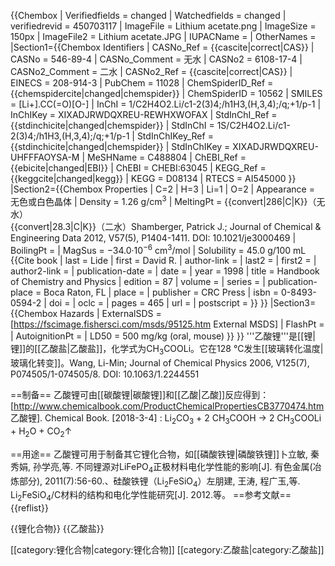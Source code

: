 {{Chembox
| Verifiedfields = changed
| Watchedfields = changed
| verifiedrevid = 450703117
| ImageFile = Lithium acetate.png
| ImageSize = 150px
| ImageFile2 = Lithium acetate.JPG
| IUPACName =
| OtherNames =
|Section1={{Chembox Identifiers
| CASNo_Ref = {{cascite|correct|CAS}}
| CASNo = 546-89-4
| CASNo_Comment = 无水
| CASNo2 = 6108-17-4
| CASNo2_Comment = 二水
| CASNo2_Ref = {{cascite|correct|CAS}}
| EINECS = 208-914-3
| PubChem = 11028
| ChemSpiderID_Ref = {{chemspidercite|changed|chemspider}}
| ChemSpiderID = 10562
| SMILES = [Li+].CC(=O)[O-]
| InChI = 1/C2H4O2.Li/c1-2(3)4;/h1H3,(H,3,4);/q;+1/p-1
| InChIKey = XIXADJRWDQXREU-REWHXWOFAX
| StdInChI_Ref = {{stdinchicite|changed|chemspider}}
| StdInChI = 1S/C2H4O2.Li/c1-2(3)4;/h1H3,(H,3,4);/q;+1/p-1
| StdInChIKey_Ref = {{stdinchicite|changed|chemspider}}
| StdInChIKey = XIXADJRWDQXREU-UHFFFAOYSA-M
| MeSHName = C488804
| ChEBI_Ref = {{ebicite|changed|EBI}}
| ChEBI = CHEBI:63045
| KEGG_Ref = {{keggcite|changed|kegg}}
| KEGG = D08134
| RTECS = AI545000
 }}
|Section2={{Chembox Properties
| C=2 | H=3 | Li=1 | O=2
| Appearance = 无色或白色晶体
| Density = 1.26 g/cm<sup>3</sup>
| MeltingPt = {{convert|286|C|K}}（无水）<BR>{{convert|28.3|C|K}}（二水）<ref>Shamberger, Patrick J.; Journal of Chemical & Engineering Data 2012, V57(5), P1404-1411. DOI: 10.1021/je3000469</ref>
| BoilingPt =
| MagSus = −34.0·10<sup>−6</sup> cm<sup>3</sup>/mol 
| Solubility = 45.0 g/100 mL<ref name="hand">
{{Cite book
| last = Lide
| first = David R.
| author-link = 
| last2 = 
| first2 = 
| author2-link =
| publication-date =
| date =
| year = 1998
| title = Handbook of Chemistry and Physics
| edition = 87
| volume = 
| series =
| publication-place = Boca Raton, FL
| place = 
| publisher = CRC Press
| isbn = 0-8493-0594-2
| doi =
| oclc =
| pages = 465
| url = 
| postscript = <!--None-->
}}</ref>
 }}
|Section3={{Chembox Hazards
| ExternalSDS = [https://fscimage.fishersci.com/msds/95125.htm External MSDS]
| FlashPt =
| AutoignitionPt =
| LD50 = 500 mg/kg (oral, mouse)
 }}
}}
'''乙酸锂'''是[[锂|锂]]的[[乙酸盐|乙酸盐]]，化学式为CH<sub>3</sub>COOLi。它在128 °C发生[[玻璃转化温度|玻璃化转变]]。<ref>Wang, Li-Min; Journal of Chemical Physics 2006, V125(7), P074505/1-074505/8. DOI: 10.1063/1.2244551</ref>

==制备==
乙酸锂可由[[碳酸锂|碳酸锂]]和[[乙酸|乙酸]]反应得到：<ref>[http://www.chemicalbook.com/ProductChemicalPropertiesCB3770474.htm 乙酸锂]. Chemical Book. [2018-3-4]</ref>
: Li<sub>2</sub>CO<sub>3</sub> + 2 CH<sub>3</sub>COOH → 2 CH<sub>3</sub>COOLi + H<sub>2</sub>O + CO<sub>2</sub>↑

==用途==
乙酸锂可用于制备其它锂化合物，如[[磷酸铁锂|磷酸铁锂]]<ref>卜立敏, 秦秀娟, 孙学亮,等. 不同锂源对LiFePO<sub>4</sub>正极材料电化学性能的影响[J]. 有色金属(冶炼部分), 2011(7):56-60.</ref>、硅酸铁锂（Li<sub>2</sub>FeSiO<sub>4</sub>）<ref>左朋建, 王涛, 程广玉,等. Li<sub>2</sub>FeSiO<sub>4</sub>/C材料的结构和电化学性能研究[J]. 2012.</ref>等。
==参考文献==
{{reflist}}

{{锂化合物}}
{{乙酸盐}}

[[category:锂化合物|category:锂化合物]]
[[category:乙酸盐|category:乙酸盐]]